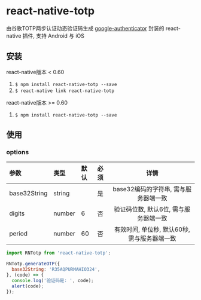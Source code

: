 
# react-native-totp
由谷歌TOTP两步认证动态验证码生成 [google-authenticator](https://github.com/google/google-authenticator) 封装的 react-native 插件, 支持 Android 与 iOS

## 安装
react-native版本 < 0.60

1. `$ npm install react-native-totp --save`
2. `$ react-native link react-native-totp`

react-native版本 >= 0.60

1. `$ npm install react-native-totp --save`

## 使用

### options

| 参数 | 类型 | 默认 | 必须 | 详情 |
|:-----|:----|:----|:-----|:---:|
| base32String | string |  | 是 | base32编码的字符串, 需与服务器端一致 |
| digits | number | 6 | 否 | 验证码位数, 默认6位, 需与服务器端一致 |
| period | number | 60 | 否 | 有效时间, 单位秒, 默认60秒, 需与服务器端一致 |

```javascript
import RNTotp from 'react-native-totp';

RNTotp.generateOTP({
  base32String: 'R35AQPURMAHIO324',
}, (code) => {
  console.log('验证码是: ', code);
  alert(code);
});
```